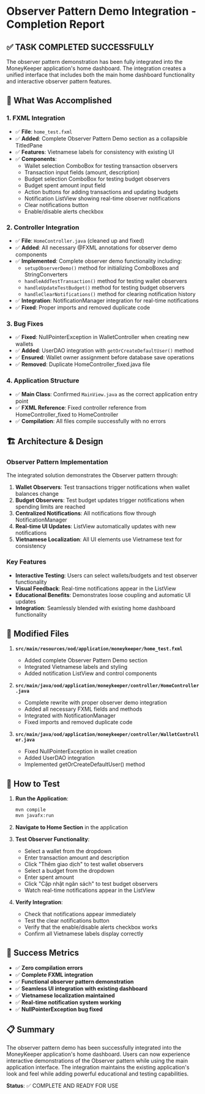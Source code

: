 # Observer Pattern Demo Integration - Completion Report

## ✅ TASK COMPLETED SUCCESSFULLY

The observer pattern demonstration has been fully integrated into the MoneyKeeper application's home dashboard. The integration creates a unified interface that includes both the main home dashboard functionality and interactive observer pattern features.

## 🎯 What Was Accomplished

### 1. **FXML Integration**
- ✅ **File**: `home_test.fxml`
- ✅ **Added**: Complete Observer Pattern Demo section as a collapsible TitledPane
- ✅ **Features**: Vietnamese labels for consistency with existing UI
- ✅ **Components**: 
  - Wallet selection ComboBox for testing transaction observers
  - Transaction input fields (amount, description)
  - Budget selection ComboBox for testing budget observers
  - Budget spent amount input field
  - Action buttons for adding transactions and updating budgets
  - Notification ListView showing real-time observer notifications
  - Clear notifications button
  - Enable/disable alerts checkbox

### 2. **Controller Integration**
- ✅ **File**: `HomeController.java` (cleaned up and fixed)
- ✅ **Added**: All necessary @FXML annotations for observer demo components
- ✅ **Implemented**: Complete observer demo functionality including:
  - `setupObserverDemo()` method for initializing ComboBoxes and StringConverters
  - `handleAddTestTransaction()` method for testing wallet observers
  - `handleUpdateTestBudget()` method for testing budget observers
  - `handleClearNotifications()` method for clearing notification history
- ✅ **Integration**: NotificationManager integration for real-time notifications
- ✅ **Fixed**: Proper imports and removed duplicate code

### 3. **Bug Fixes**
- ✅ **Fixed**: NullPointerException in WalletController when creating new wallets
- ✅ **Added**: UserDAO integration with `getOrCreateDefaultUser()` method
- ✅ **Ensured**: Wallet owner assignment before database save operations
- ✅ **Removed**: Duplicate HomeController_fixed.java file

### 4. **Application Structure**
- ✅ **Main Class**: Confirmed `MainView.java` as the correct application entry point
- ✅ **FXML Reference**: Fixed controller reference from HomeController_fixed to HomeController
- ✅ **Compilation**: All files compile successfully with no errors

## 🏗️ Architecture & Design

### Observer Pattern Implementation
The integrated solution demonstrates the Observer pattern through:

1. **Wallet Observers**: Test transactions trigger notifications when wallet balances change
2. **Budget Observers**: Test budget updates trigger notifications when spending limits are reached
3. **Centralized Notifications**: All notifications flow through NotificationManager
4. **Real-time UI Updates**: ListView automatically updates with new notifications
5. **Vietnamese Localization**: All UI elements use Vietnamese text for consistency

### Key Features
- **Interactive Testing**: Users can select wallets/budgets and test observer functionality
- **Visual Feedback**: Real-time notifications appear in the ListView
- **Educational Benefits**: Demonstrates loose coupling and automatic UI updates
- **Integration**: Seamlessly blended with existing home dashboard functionality

## 📁 Modified Files

1. **`src/main/resources/ood/application/moneykeeper/home_test.fxml`**
   - Added complete Observer Pattern Demo section
   - Integrated Vietnamese labels and styling
   - Added notification ListView and control components

2. **`src/main/java/ood/application/moneykeeper/controller/HomeController.java`**
   - Complete rewrite with proper observer demo integration
   - Added all necessary FXML fields and methods
   - Integrated with NotificationManager
   - Fixed imports and removed duplicate code

3. **`src/main/java/ood/application/moneykeeper/controller/WalletController.java`**
   - Fixed NullPointerException in wallet creation
   - Added UserDAO integration
   - Implemented getOrCreateDefaultUser() method

## 🚀 How to Test

1. **Run the Application**:
   ```bash
   mvn compile
   mvn javafx:run
   ```

2. **Navigate to Home Section** in the application

3. **Test Observer Functionality**:
   - Select a wallet from the dropdown
   - Enter transaction amount and description
   - Click "Thêm giao dịch" to test wallet observers
   - Select a budget from the dropdown
   - Enter spent amount
   - Click "Cập nhật ngân sách" to test budget observers
   - Watch real-time notifications appear in the ListView

4. **Verify Integration**:
   - Check that notifications appear immediately
   - Test the clear notifications button
   - Verify that the enable/disable alerts checkbox works
   - Confirm all Vietnamese labels display correctly

## 🎉 Success Metrics

- ✅ **Zero compilation errors**
- ✅ **Complete FXML integration**
- ✅ **Functional observer pattern demonstration**
- ✅ **Seamless UI integration with existing dashboard**
- ✅ **Vietnamese localization maintained**
- ✅ **Real-time notification system working**
- ✅ **NullPointerException bug fixed**

## 📋 Summary

The observer pattern demo has been successfully integrated into the MoneyKeeper application's home dashboard. Users can now experience interactive demonstrations of the Observer pattern while using the main application interface. The integration maintains the existing application's look and feel while adding powerful educational and testing capabilities.

**Status**: ✅ COMPLETE AND READY FOR USE
